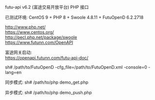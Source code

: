 futu-api v6.2 (富途交易开放平台) PHP 接口<br />

已测试环境: CentOS 9 + PHP 8 + Swoole 4.8.11 + FutuOpenD 6.2.2718<br />

http://www.php.net/<br />
https://www.centos.org/<br />
http://pecl.php.net/package/swoole<br />
https://www.futunn.com/OpenAPI<br />

富途网关启动:<br />
https://openapi.futunn.com/futu-api-doc/<br />

sh# /path/to/FutuOpenD -cfg_file=/path/to/FutuOpenD.xml -console=0 -lang=en<br />

同步模式: sh# /path/to/php demo_get.php<br />

异步模式: sh# /path/to/php demo_push.php<br />

